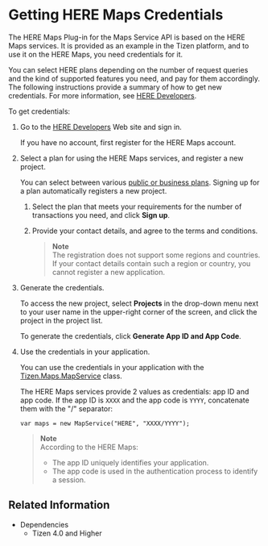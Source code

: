 # Getting HERE Maps Credentials


The HERE Maps Plug-in for the Maps Service API is based on the HERE Maps services. It is provided as an example in the Tizen platform, and to use it on the HERE Maps, you need credentials for it.

You can select HERE plans depending on the number of request queries and the kind of supported features you need, and pay for them accordingly. The following instructions provide a summary of how to get new credentials. For more information, see [HERE Developers](https://developer.here.com).

To get credentials:

1.  Go to the [HERE Developers](https://developer.here.com) Web site and sign in.

    If you have no account, first register for the HERE Maps account.

2.  Select a plan for using the HERE Maps services, and register a new project.

    You can select between various [public or business plans](https://developer.here.com/plans). Signing up for a plan automatically registers a new project.

    1.  Select the plan that meets your requirements for the number of transactions you need, and click **Sign up**.
    2.  Provide your contact details, and agree to the terms and conditions.

        > **Note**   
		> The registration does not support some regions and countries. If your contact details contain such a region or country, you cannot register a new application.


3.  Generate the credentials.

    To access the new project, select **Projects** in the drop-down menu next to your user name in the upper-right corner of the screen, and click the project in the project list.

    To generate the credentials, click **Generate App ID and App Code**.

4.  Use the credentials in your application.

    You can use the credentials in your application with the [Tizen.Maps.MapService](https://samsung.github.io/TizenFX/latest/api/Tizen.Maps.MapService.html) class.

    The HERE Maps services provide 2 values as credentials: app ID and app code. If the app ID is `XXXX` and the app code is `YYYY`, concatenate them with the "/" separator:

    ```
    var maps = new MapService("HERE", "XXXX/YYYY");
    ```

    > **Note**   
	> According to the HERE Maps:
    > -   The app ID uniquely identifies your application.
    > -   The app code is used in the authentication process to identify a session.


## Related Information
* Dependencies
  -   Tizen 4.0 and Higher
